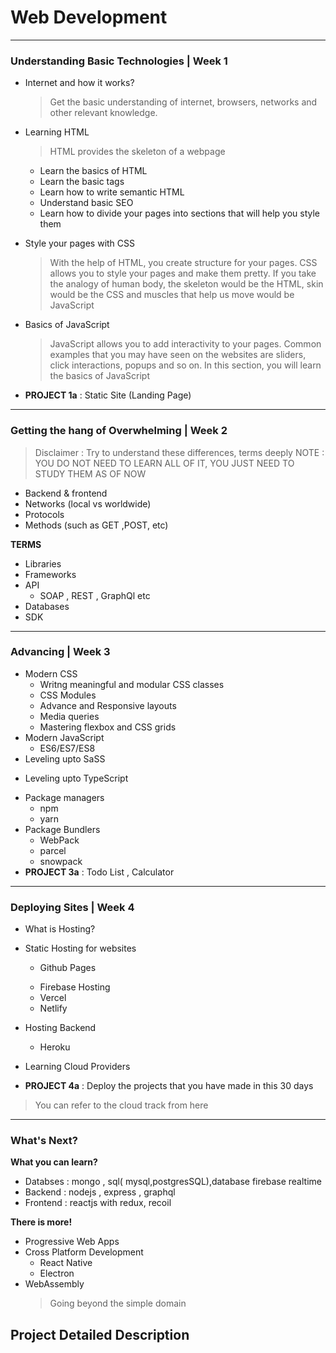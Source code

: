 # Web Development

---

### Understanding Basic Technologies | Week 1

-   Internet and how it works?

    > Get the basic understanding of internet, browsers, networks and other relevant knowledge.

-   Learning HTML

    > HTML provides the skeleton of a webpage

    -   Learn the basics of HTML
    -   Learn the basic tags
    -   Learn how to write semantic HTML
    -   Understand basic SEO
    -   Learn how to divide your pages into sections that will help you style them

-   Style your pages with CSS

    > With the help of HTML, you create structure for your pages. CSS allows you to style your pages and make them pretty. If you take the analogy of human body, the skeleton would be the HTML, skin would be the CSS and muscles that help us move would be JavaScript

-   Basics of JavaScript

    > JavaScript allows you to add interactivity to your pages. Common examples that you may have seen on the websites are sliders, click interactions, popups and so on. In this section, you will learn the basics of JavaScript

-   **PROJECT 1a** : Static Site (Landing Page)

---

### Getting the hang of Overwhelming | Week 2

> Disclaimer : Try to understand these differences, terms deeply
> NOTE : YOU DO NOT NEED TO LEARN ALL OF IT, YOU JUST NEED TO STUDY THEM AS OF NOW

-   Backend & frontend
-   Networks (local vs worldwide)
-   Protocols
-   Methods (such as GET ,POST, etc)

**TERMS**

-   Libraries
-   Frameworks
-   API
    -   SOAP , REST , GraphQl etc
-   Databases
-   SDK

---

### Advancing | Week 3

-   Modern CSS
    -   Writng meaningful and modular CSS classes
    -   CSS Modules
    -   Advance and Responsive layouts
    -   Media queries
    -   Mastering flexbox and CSS grids
-   Modern JavaScript
    -   ES6/ES7/ES8
-   Leveling upto SaSS
    >
-   Leveling upto TypeScript
    >
-   Package managers
    -   npm
    -   yarn
-   Package Bundlers
    -   WebPack
    -   parcel
    -   snowpack
-   **PROJECT 3a** : Todo List , Calculator

---

### Deploying Sites | Week 4

-   What is Hosting?
-   Static Hosting for websites

    -   Github Pages
        >
    -   Firebase Hosting
    -   Vercel
    -   Netlify

-   Hosting Backend

    -   Heroku

-   Learning Cloud Providers
-   **PROJECT 4a** : Deploy the projects that you have made in this 30 days

> You can refer to the cloud track from here

---

### What's Next?

**What you can learn?**

-   Databses : mongo , sql( mysql,postgresSQL),database firebase realtime
-   Backend : nodejs , express , graphql
-   Frontend : reactjs with redux, recoil

**There is more!**

-   Progressive Web Apps
-   Cross Platform Development
    -   React Native
    -   Electron
-   WebAssembly
    > Going beyond the simple domain

## Project Detailed Description
